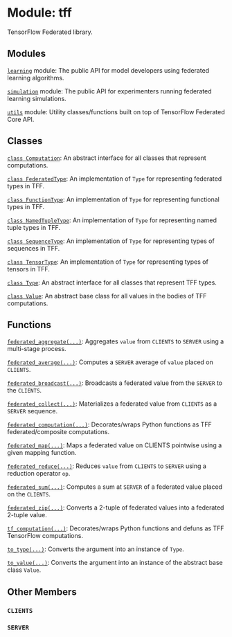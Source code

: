 <div itemscope itemtype="http://developers.google.com/ReferenceObject">
<meta itemprop="name" content="tff" />
<meta itemprop="path" content="Stable" />
<meta itemprop="property" content="CLIENTS"/>
<meta itemprop="property" content="SERVER"/>
</div>

# Module: tff

TensorFlow Federated library.

## Modules

[`learning`](./tff/learning.md) module: The public API for model developers using federated learning algorithms.

[`simulation`](./tff/simulation.md) module: The public API for experimenters running federated learning simulations.

[`utils`](./tff/utils.md) module: Utility classes/functions built on top of TensorFlow Federated Core API.

## Classes

[`class Computation`](./tff/Computation.md): An abstract interface for all classes that represent computations.

[`class FederatedType`](./tff/FederatedType.md): An implementation of `Type` for representing federated types in TFF.

[`class FunctionType`](./tff/FunctionType.md): An implementation of `Type` for representing functional types in TFF.

[`class NamedTupleType`](./tff/NamedTupleType.md): An implementation of `Type` for representing named tuple types in TFF.

[`class SequenceType`](./tff/SequenceType.md): An implementation of `Type` for representing types of sequences in TFF.

[`class TensorType`](./tff/TensorType.md): An implementation of `Type` for representing types of tensors in TFF.

[`class Type`](./tff/Type.md): An abstract interface for all classes that represent TFF types.

[`class Value`](./tff/Value.md): An abstract base class for all values in the bodies of TFF computations.

## Functions

[`federated_aggregate(...)`](./tff/federated_aggregate.md): Aggregates `value` from `CLIENTS` to `SERVER` using a multi-stage process.

[`federated_average(...)`](./tff/federated_average.md): Computes a `SERVER` average of `value` placed on `CLIENTS`.

[`federated_broadcast(...)`](./tff/federated_broadcast.md): Broadcasts a federated value from the `SERVER` to the `CLIENTS`.

[`federated_collect(...)`](./tff/federated_collect.md): Materializes a federated value from `CLIENTS` as a `SERVER` sequence.

[`federated_computation(...)`](./tff/federated_computation.md): Decorates/wraps Python functions as TFF federated/composite computations.

[`federated_map(...)`](./tff/federated_map.md): Maps a federated value on CLIENTS pointwise using a given mapping function.

[`federated_reduce(...)`](./tff/federated_reduce.md): Reduces `value` from `CLIENTS` to `SERVER` using a reduction operator `op`.

[`federated_sum(...)`](./tff/federated_sum.md): Computes a sum at `SERVER` of a federated value placed on the `CLIENTS`.

[`federated_zip(...)`](./tff/federated_zip.md): Converts a 2-tuple of federated values into a federated 2-tuple value.

[`tf_computation(...)`](./tff/tf_computation.md): Decorates/wraps Python functions and defuns as TFF TensorFlow computations.

[`to_type(...)`](./tff/to_type.md): Converts the argument into an instance of `Type`.

[`to_value(...)`](./tff/to_value.md): Converts the argument into an instance of the abstract base class `Value`.

## Other Members

<h3 id="CLIENTS"><code>CLIENTS</code></h3>

<h3 id="SERVER"><code>SERVER</code></h3>

